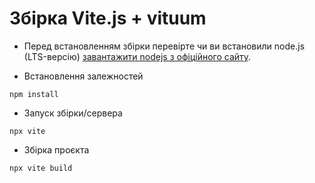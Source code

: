 # Збірка Vite.js + vituum

- Перед встановленням збірки перевірте чи ви встановили node.js (LTS-версію)
[завантажити nodejs з офіційного сайту](https://nodejs.org/en/download).

- Встановлення залежностей
```
npm install
```

- Запуск збірки/сервера
```
npx vite
```

- Збірка проєкта
```
npx vite build
```
